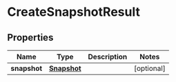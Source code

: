 

# CreateSnapshotResult


## Properties

| Name | Type | Description | Notes |
|------------ | ------------- | ------------- | -------------|
|**snapshot** | [**Snapshot**](Snapshot.md) |  |  [optional] |




